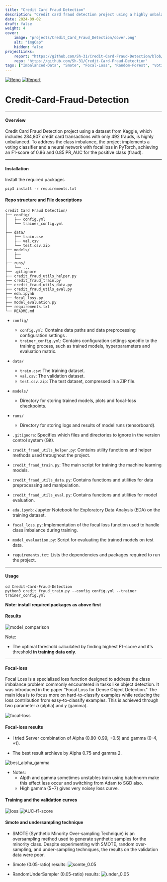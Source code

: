 ```yaml
---
title: "Credit Card Fraud Detection"
description: "Credit card fraud detection project using a highly unbalanced Kaggle dataset of 284,807 transactions with only 492 frauds. To address the imbalance the project implements a voting classifier and a neural network with focal loss in PyTorch achieving an F1 score of 86% and a PR AUC of 85%"
date: 2024-09-02
draft: false
weight: 4
cover:
    image: "projects/Credit_Card_Fraud_Detection/cover.png"
    alt: "ImgCap"
    hidden: false
projectLinks:
    report: "https://github.com/Sh-31/Credit-Card-Fraud-Detection/blob/main/Credit%20Card%20Fraud%20Detection%20Report.pdf"
    repo: "https://github.com/Sh-31/Credit-Card-Fraud-Detection"
tags: ["Imbalanced-Data", "Smote", "Focal-Loss", "Random-Forest", "Voting-cls", "EDA"]    
---
```


[![Repo](https://img.shields.io/badge/github-repo-black?logo=github&style=for-the-badge&scale=2)](https://github.com/Sh-31/Credit-Card-Fraud-Detection) [![Report](https://img.shields.io/badge/pdf-report-red?logo=adobe-acrobat-reader&style=for-the-badge&scale=2)](https://github.com/Sh-31/Credit-Card-Fraud-Detection/blob/main/Credit%20Card%20Fraud%20Detection%20Report.pdf)


# Credit-Card-Fraud-Detection
---
#### Overview

 Credit Card Fraud Detection project using a dataset from Kaggle, which includes  284,807 credit card transactions with only 492 frauds, is highly unbalanced. To address the class imbalance, the project implements a voting classifier and a neural network with focal loss in PyTorch, achieving an F1-score of 0.86 and 0.85 PR_AUC for the positive class (fraud).     


 ----
#### Installation
Install the required packages

```
pip3 install -r requirements.txt
```

#### Repo structure and File descriptions

```shall
credit Card Fraud Detection/
├── config/   
│   ├── config.yml 
│   └── trainer_config.yml 
│         
├── data/
│   ├── train.csv
│   ├── val.csv
│   └── test.csv.zip
├── models/
│   ├── 
│   └── 
├── runs/
│   └── ...   
├── .gitignore
├── cradit_fraud_utils_helper.py
├── credit_fraud_train.py
├── credit_fraud_utils_data.py
├── credit_fraud_utils_eval.py
├── eda.ipynb
├── focal_loss.py
├── model_evaluation.py
├── requirements.txt
└── README.md
```

- `config/`
  - `config.yml`: Contains data paths and data preprocessing configuration settings .
  - `trainer_config.yml`: Contains configuration settings specific to the training process, such as trained models, hyperparameters and evaluation matrix.

- `data/`
  - `train.csv`: The training dataset.
  - `val.csv`: The validation dataset.
  - `test.csv.zip`: The test dataset, compressed in a ZIP file.

- `models/`
  - Directory for storing trained models, plots and focal-loss checkpoints. 

- `runs/`
  - Directory for storing logs and results of model runs (tensorboard).

- `.gitignore`: Specifies which files and directories to ignore in the version control system (Git).

- `cradit_fraud_utils_helper.py`: Contains utility functions and helper methods used throughout the project.

- `credit_fraud_train.py`: The main script for training the machine learning models.

- `credit_fraud_utils_data.py`: Contains functions and utilities for data preprocessing and manipulation.

- `credit_fraud_utils_eval.py`: Contains functions and utilities for model evaluation.

- `eda.ipynb`: Jupyter Notebook for Exploratory Data Analysis (EDA) on the training dataset.

- `focal_loss.py`: Implementation of the focal loss function used to handle class imbalance during training.

- `model_evaluation.py`: Script for evaluating the trained models on test data.

- `requirements.txt`: Lists the dependencies and packages required to run the project.
----
#### Usage

```shall
cd Credit-Card-Fraud-Detection
python3 credit_fraud_train.py --config config.yml --trainer  trainer_config.yml
```        

**Note: install required packages as above first**

#### Results

![model_comparison](/projects/Credit_Card_Fraud_Detection/docs/model_comparison-(validation%20dataset).png)

Note:

- The optimal threshold calculated by finding highest F1-score and it's threshold **in training data only**.

------
#### Focal-loss 

Focal Loss is a specialized loss function designed to address the class imbalance problem commonly encountered in tasks like object detection. It was introduced in the paper "Focal Loss for Dense Object Detection." The main idea is to focus more on hard-to-classify examples while reducing the loss contribution from easy-to-classify examples. This is achieved through two parameter 𝛼 (alpha) and 𝛾 (gamma).

![focal-loss](/projects/Credit_Card_Fraud_Detection/docs/focal_loss.png)

#### Focal-loss results 

* I tried Server combination of Alpha (0.80-0.99, +0.5) and gamma (0-4, +1).

* The best result archieve by Alpha 0.75 and gamma 2.

![best_alpha_gamma](/projects/Credit_Card_Fraud_Detection/docs/best_focal_loss.png)

* Notes:
  * Alpth and gamma sometimes unstables train using batchnorm make this effect less occur and switching from Adam to SGD also. 
  * High gamma (5~7) gives very noisey loss curve.

####  Training and the validation curves
![loss](/projects/Credit_Card_Fraud_Detection/docs/image.png)
![AUC-f1-score](/projects/Credit_Card_Fraud_Detection/docs/image-2.png)

#### Smote and undersampling technique 

* SMOTE (Synthetic Minority Over-sampling Technique) is an oversampling method used to generate synthetic samples for the minority class. Despite experimenting with SMOTE, random over-sampling, and under-sampling techniques, the results on the validation data were poor.

* Smote (0.05-ratio) results:
 ![somte_0.05](/projects/Credit_Card_Fraud_Detection/docs/Smote_0.05.png)
* RandomUnderSampler (0.05-ratio) results:
 ![under_0.05](/projects/Credit_Card_Fraud_Detection/docs/Under_0.05.png)